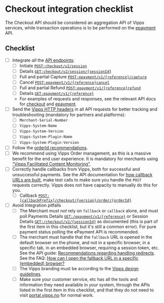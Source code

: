 <!-- START_METADATA
---
title: Checklist
sidebar_position: 23
---
END_METADATA -->

# Checkout integration checklist

The Checkout API should be considered an aggregation API of Vipps services, while transaction operations is to be performed on the [epayment][epayment-api-reference-url] API.

## Checklist

- [ ] Integrate _all_ the [API endpoints](vipps-checkout-api.md):
  - [ ] Initiate [`POST:checkout/v2/session`][create-checkout-session-endpoint]
  - [ ] Details [`GET:checkout/v2/session/{sessionId}`][retrieve-sessioninfo-endpoint]
  - [ ] Full and partial Capture [`POST:epayment/v1/{reference}/capture`][capture-payment-endpoint]
  - [ ] Cancel [`POST:epayment/v1/{reference}cancel`][cancel-payment-endpoint]
  - [ ] Full and partial Refund [`POST:epayment/v1/{reference}refund`][refund-payment-endpoint]
  - [ ] Details [`GET:epayment/v1/{reference}`][get-payment-endpoint]
  - For examples of requests and responses, see the relevant API docs for [checkout][checkout-api-reference-url] and [epayment][epayment-api-reference-url].
- [ ] Send the [Vipps HTTP headers](vipps-checkout-api.md#integration-partner-and-plugin-guidelines)
      in all API requests for better tracking and troubleshooting (mandatory for partners and platforms):
  - [ ] `Merchant-Serial-Number`
  - [ ] `Vipps-System-Name`
  - [ ] `Vipps-System-Version`
  - [ ] `Vipps-System-Plugin-Name`
  - [ ] `Vipps-System-Plugin-Version`
- [ ] Follow the [orderId recommendations](https://github.com/vippsas/vipps-developers/blob/master/common-topics/orderid.md).
- [ ] We recommend using Vipps Order management, as this is a massive benefit for the end user experience. It is mandatory for merchants using ["Vipps Facilitated Content Monitoring"](https://github.com/vippsas/vipps-order-management-api/blob/main/vipps-order-management-api.md).
- [ ] Correctly handle callbacks from Vipps, both for successful and unsuccessful payments.
      See the API documentation for
      [how callback URLs are built](vipps-checkout-api.md#callback-handling),
      make test calls to make sure you handle the `POST` requests correctly.
      Vipps does not have capacity to manually do this for you.
  - [ ] Callback [`POST:[callbackPrefix]/checkout/{version}/order/{orderId}`](vipps-checkout-api.md#example-of-callback)
- [ ] Avoid Integration pitfalls
  - [ ] The Merchant _must not_ rely on `fallback` or `callback` alone, and must poll Payments Details [`GET:/epayment/v1/{reference}`][get-payment-endpoint] or Session Details [`GET:/checkout/v2/{sessionId}`][retrieve-sessioninfo-endpoint]
        as documented (this is part of the first item in this checklist, but it's still a common error). For pure payment status polling the ePayment API is recommended.
  - [ ] The merchant must handle that the `fallback` URL is opened in the default browser on the phone,
        and not in a specific browser, in a specific tab, in an embedded browser, requiring a session token, etc.
        See the API guide:
        [Recommendations regarding handling redirects](https://github.com/vippsas/vipps-developers/blob/master/common-topics/redirects.md).
        See the FAQ: [How can I open the fallback URL in a specific (embedded) browser?](https://github.com/vippsas/vipps-developers/blob/master/faqs/common-problems-faq.md#how-can-i-open-the-fallback-url-in-a-specific-embedded-browser)
  - [ ] The Vipps branding must be according to the
        [Vipps design guidelines](https://github.com/vippsas/vipps-design-guidelines).
  - [ ] Make sure your customer service, etc has all the tools and information they need
        available in _your_ system, through the APIs listed in the first item in this checklist,
        and that they do not need to visit
        [portal.vipps.no](https://portal.vipps.no)
        for normal work.

[checkout-api-reference-url]: https://vippsas.github.io/vipps-developer-docs/api/checkout
[create-checkout-session-endpoint]: https://vippsas.github.io/vipps-developer-docs/api/checkout/#tag/Session/paths/~1v2~1session/post
[retrieve-sessioninfo-endpoint]: https://vippsas.github.io/vipps-developer-docs/api/checkout/#tag/Session/paths/~1v2~1session~1%7BsessionId%7D/get
[cancel-session-endpoint]: https://vippsas.github.io/vipps-developer-docs/api/checkout/#tag/Session/paths/~1v2~1session~1cancel/post
[epayment-api-reference-url]: https://vippsas.github.io/vipps-epayment-api/
[create-payment-endpoint]: https://vippsas.github.io/vipps-developer-docs/api/epayment#tag/CreatePayments/operation/createPayment
[get-payment-endpoint]: https://vippsas.github.io/vipps-developer-docs/api/epayment#tag/QueryPayments/operation/getPayment
[get-payment-event-log-endpoint]: https://vippsas.github.io/vipps-developer-docs/api/epayment#tag/QueryPayments/operation/getPaymentEventLog
[cancel-payment-endpoint]: https://vippsas.github.io/vipps-developer-docs/api/epayment#tag/AdjustPayments/operation/cancelPayment
[capture-payment-endpoint]: https://vippsas.github.io/vipps-developer-docs/api/epayment#tag/AdjustPayments/operation/capturePayment
[refund-payment-endpoint]: https://vippsas.github.io/vipps-developer-docs/api/epayment#tag/AdjustPayments/operation/refundPayment
[adjust-authorization-endpoint]: https://vippsas.github.io/vipps-developer-docs/api/epayment#tag/AdjustPayments/operation/adjustAuthorization
[force-approve-endpoint]: https://vippsas.github.io/vipps-developer-docs/api/epayment#tag/ForceApprove/operation/forceApprove
